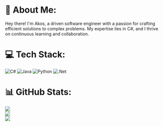 # 💫 About Me:
Hey there! I'm Akos, a driven software engineer with a passion for crafting efficient solutions to complex problems. My expertise lies in C#, and I thrive on continuous learning and collaboration.


# 💻 Tech Stack:
![C#](https://img.shields.io/badge/c%23-%23239120.svg?style=flat&logo=csharp&logoColor=white) ![Java](https://img.shields.io/badge/java-%23ED8B00.svg?style=flat&logo=openjdk&logoColor=white) ![Python](https://img.shields.io/badge/python-3670A0?style=flat&logo=python&logoColor=ffdd54) ![.Net](https://img.shields.io/badge/.NET-5C2D91?style=flat&logo=.net&logoColor=white)
# 📊 GitHub Stats:
![](https://github-readme-stats.vercel.app/api?username=akoskissak&theme=dark&hide_border=false&include_all_commits=false&count_private=false)<br/>
![](https://github-readme-streak-stats.herokuapp.com/?user=akoskissak&theme=dark&hide_border=false)<br/>
![](https://github-readme-stats.vercel.app/api/top-langs/?username=akoskissak&theme=dark&hide_border=false&include_all_commits=false&count_private=false&layout=compact)
